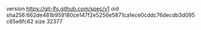 version https://git-lfs.github.com/spec/v1
oid sha256:662de481b959180ce147f2e5256e5871ca1ece0cddc76decdb3d095c65e8fc62
size 32377
